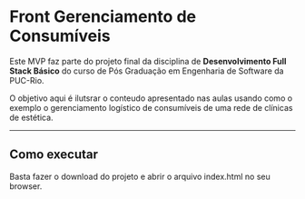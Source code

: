 # Front Gerenciamento de Consumíveis

Este MVP faz parte do projeto final da disciplina de **Desenvolvimento Full Stack Básico** do curso de Pós Graduação em Engenharia de Software da PUC-Rio.

O objetivo aqui é ilutsrar o conteudo apresentado nas aulas usando como o exemplo o gerenciamento logístico de consumíveis de uma rede de clínicas de estética.

---
## Como executar

Basta fazer o download do projeto e abrir o arquivo index.html no seu browser.
